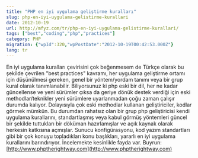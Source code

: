 ```yaml
---
title: "PHP en iyi uygulama geliştirme kuralları"
slug: php-en-iyi-uygulama-gelistirme-kurallari
date: 2012-10-19
url: http://mfyz.com/tr/php-en-iyi-uygulama-gelistirme-kurallari/
tags: ["best","coding","php","practices"]
category: PHP
migration: {"wpId":320,"wpPostDate":"2012-10-19T00:42:53.000Z"}
lang: tr
---
```


En iyi uygulama kuralları çevirisini çok beğenmesem de Türkçe olarak bu şekilde çevrilen "best practices" kavramı, her uygulama geliştirme ortamı için düşünülmesi gereken, genel bir yöntem/yordam tanımı veya bir grup kural olarak tanımlanabilir. Biliyorsunuz ki php eski bir dil, her ne kadar güncellense ve yeni sürümler çıksa da geriye dönük destek verdiği için eski methodlar/teknikler yeni sürümlere uyarlanmadan çoğu zaman çalışır durumda kalıyor. Dolayısıyla çok eski methodlar kullanan geliştiriciler, kodlar görmek mümkün. Bu durumdan rahatsız olan bir grup php geliştiricisi kendi uygulama kurallarını, standartlaşmış veya kabul görmüş yöntemleri güncel bir şekilde tuttukları bir döküman hazırlamışlar ve açık kaynak olarak herkesin katkısına açmışlar. Sunucu konfigürasyonu, kod yazım standartları gibi bir çok konuyu topladıkları konu başlıkları, yararlı en iyi uygulama kurallarını barındırıyor. İncelemekte kesinlikle fayda var. Buyrun: [http://www.phptherightway.com](http://www.phptherightway.com)